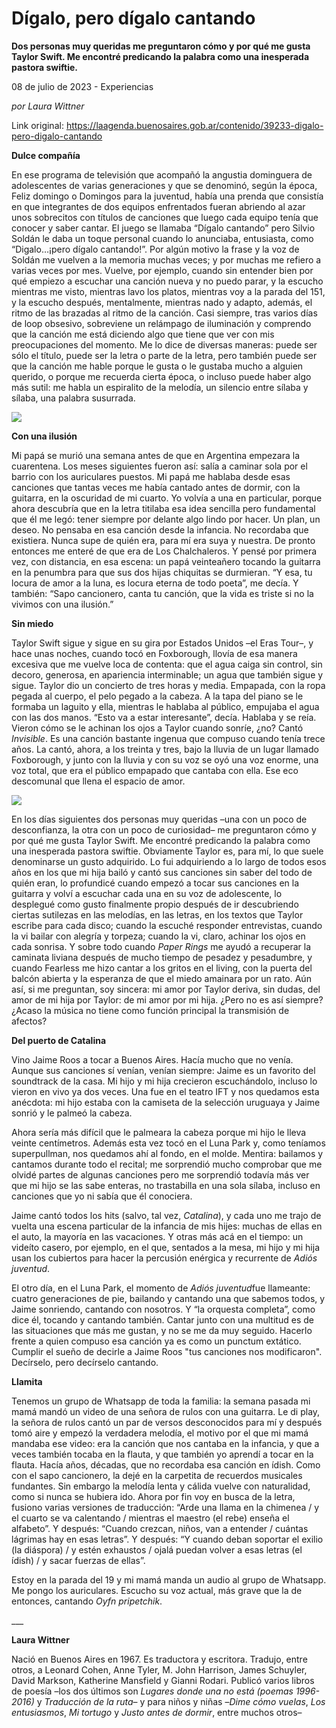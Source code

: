 # Dígalo, pero dígalo cantando

**Dos personas muy queridas me preguntaron cómo y por qué me gusta Taylor Swift. Me encontré predicando la palabra como una inesperada pastora swiftie.**

08 de julio de 2023 - Experiencias

_por Laura Wittner_

Link original: https://laagenda.buenosaires.gob.ar/contenido/39233-digalo-pero-digalo-cantando



**Dulce compañía**




En ese programa de televisión que acompañó la angustia dominguera de adolescentes de varias generaciones y que se denominó, según la época, Feliz domingo o Domingos para la juventud, había una prenda que consistía en que integrantes de dos equipos enfrentados fueran abriendo al azar unos sobrecitos con títulos de canciones que luego cada equipo tenía que conocer y saber cantar. El juego se llamaba “Dígalo cantando” pero Silvio Soldán le daba un toque personal cuando lo anunciaba, entusiasta, como “Digalo…¡pero dígalo cantando!”. Por algún motivo la frase y la voz de Soldán me vuelven a la memoria muchas veces; y por muchas me refiero a varias veces por mes. Vuelve, por ejemplo, cuando sin entender bien por qué empiezo a escuchar una canción nueva y no puedo parar, y la escucho mientras me visto, mientras lavo los platos, mientras voy a la parada del 151, y la escucho después, mentalmente, mientras nado y adapto, además, el ritmo de las brazadas al ritmo de la canción. Casi siempre, tras varios días de loop obsesivo, sobreviene un relámpago de iluminación y comprendo que la canción me está diciendo algo que tiene que ver con mis preocupaciones del momento. Me lo dice de diversas maneras: puede ser sólo el título, puede ser la letra o parte de la letra, pero también puede ser que la canción me hable porque le gusta o le gustaba mucho a alguien querido, o porque me recuerda cierta época, o incluso puede haber algo más sutil: me habla un espiralito de la melodía, un silencio entre sílaba y sílaba, una palabra susurrada.




![](https://cdn.feater.me/files/images/2037567/e5cd9102-ae02-4782-ad69-c00266b51294.jpg)




**Con una ilusión**




Mi papá se murió una semana antes de que en Argentina empezara la cuarentena. Los meses siguientes fueron así: salía a caminar sola por el barrio con los auriculares puestos. Mi papá me hablaba desde esas canciones que tantas veces me había cantado antes de dormir, con la guitarra, en la oscuridad de mi cuarto. Yo volvía a una en particular, porque ahora descubría que en la letra titilaba esa idea sencilla pero fundamental que él me legó: tener siempre por delante algo lindo por hacer. Un plan, un deseo. No pensaba en esa canción desde la infancia. No recordaba que existiera. Nunca supe de quién era, para mí era suya y nuestra. De pronto entonces me enteré de que era de Los Chalchaleros. Y pensé por primera vez, con distancia, en esa escena: un papá veinteañero tocando la guitarra en la penumbra para que sus dos hijas chiquitas se durmieran. “Y esa, tu locura de amor a la luna, es locura eterna de todo poeta”, me decía. Y también: “Sapo cancionero, canta tu canción, que la vida es triste si no la vivimos con una ilusión.”




**Sin miedo**




Taylor Swift sigue y sigue en su gira por Estados Unidos –el Eras Tour–, y hace unas noches, cuando tocó en Foxborough, llovía de esa manera excesiva que me vuelve loca de contenta: que el agua caiga sin control, sin decoro, generosa, en apariencia interminable; un agua que también sigue y sigue. Taylor dio un concierto de tres horas y media. Empapada, con la ropa pegada al cuerpo, el pelo pegado a la cabeza. A la tapa del piano se le formaba un laguito y ella, mientras le hablaba al público, empujaba el agua con las dos manos. “Esto va a estar interesante”, decía. Hablaba y se reía. Vieron cómo se le achinan los ojos a Taylor cuando sonríe, ¿no? Cantó *Invisible*. Es una canción bastante ingenua que compuso cuando tenía trece años. La cantó, ahora, a los treinta y tres, bajo la lluvia de un lugar llamado Foxborough, y junto con la lluvia y con su voz se oyó una voz enorme, una voz total, que era el público empapado que cantaba con ella. Ese eco descomunal que llena el espacio de amor.




![](https://cdn.feater.me/files/images/2037562/1fb16e15-c849-4ae9-8dd4-0cdd0519c0b4.jpg)




En los días siguientes dos personas muy queridas –una con un poco de desconfianza, la otra con un poco de curiosidad– me preguntaron cómo y por qué me gusta Taylor Swift. Me encontré predicando la palabra como una inesperada pastora swiftie. Obviamente Taylor es, para mí, lo que suele denominarse un gusto adquirido. Lo fui adquiriendo a lo largo de todos esos años en los que mi hija bailó y cantó sus canciones sin saber del todo de quién eran, lo profundicé cuando empezó a tocar sus canciones en la guitarra y volví a escuchar cada una en su voz de adolescente, lo desplegué como gusto finalmente propio después de ir descubriendo ciertas sutilezas en las melodías, en las letras, en los textos que Taylor escribe para cada disco; cuando la escuché responder entrevistas, cuando la vi bailar con alegría y torpeza; cuando la vi, claro, achinar los ojos en cada sonrisa. Y sobre todo cuando *Paper Rings* me ayudó a recuperar la caminata liviana después de mucho tiempo de pesadez y pesadumbre, y cuando Fearless me hizo cantar a los gritos en el living, con la puerta del balcón abierta y la esperanza de que el miedo amainara por un rato. Aún así, si me preguntan, soy sincera: mi amor por Taylor deriva, sin dudas, del amor de mi hija por Taylor: de mi amor por mi hija. ¿Pero no es así siempre? ¿Acaso la música no tiene como función principal la transmisión de afectos?




**Del puerto de Catalina**




Vino Jaime Roos a tocar a Buenos Aires. Hacía mucho que no venía. Aunque sus canciones sí venían, venían siempre: Jaime es un favorito del soundtrack de la casa. Mi hijo y mi hija crecieron escuchándolo, incluso lo vieron en vivo ya dos veces. Una fue en el teatro IFT y nos quedamos esta anécdota: mi hijo estaba con la camiseta de la selección uruguaya y Jaime sonrió y le palmeó la cabeza.




Ahora sería más difícil que le palmeara la cabeza porque mi hijo le lleva veinte centímetros. Además esta vez tocó en el Luna Park y, como teníamos superpullman, nos quedamos ahí al fondo, en el molde. Mentira: bailamos y cantamos durante todo el recital; me sorprendió mucho comprobar que me olvidé partes de algunas canciones pero me sorprendió todavía más ver que mi hijo se las sabe enteras, no trastabilla en una sola sílaba, incluso en canciones que yo ni sabía que él conociera.




Jaime cantó todos los hits (salvo, tal vez, *Catalina*), y cada uno me trajo de vuelta una escena particular de la infancia de mis hijes: muchas de ellas en el auto, la mayoría en las vacaciones. Y otras más acá en el tiempo: un videíto casero, por ejemplo, en el que, sentados a la mesa, mi hijo y mi hija usan los cubiertos para hacer la percusión enérgica y recurrente de *Adiós juventud*.




El otro día, en el Luna Park, el momento de *Adiós juventud*fue llameante: cuatro generaciones de pie, bailando y cantando una que sabemos todos, y Jaime sonriendo, cantando con nosotros. Y “la orquesta completa”, como dice él, tocando y cantando también. Cantar junto con una multitud es de las situaciones que más me gustan, y no se me da muy seguido. Hacerlo frente a quien compuso esa canción ya es como un punctum extático. Cumplir el sueño de decirle a Jaime Roos "tus canciones nos modificaron". Decírselo, pero decírselo cantando.




**Llamita**




Tenemos un grupo de Whatsapp de toda la familia: la semana pasada mi mamá mandó un video de una señora de rulos con una guitarra. Le di play, la señora de rulos cantó un par de versos desconocidos para mí y después tomó aire y empezó la verdadera melodía, el motivo por el que mi mamá mandaba ese video: era la canción que nos cantaba en la infancia, y que a veces también tocaba en la flauta, y que también yo aprendí a tocar en la flauta. Hacía años, décadas, que no recordaba esa canción en ídish. Como con el sapo cancionero, la dejé en la carpetita de recuerdos musicales fundantes. Sin embargo la melodía lenta y cálida vuelve con naturalidad, como si nunca se hubiera ido. Ahora por fin voy en busca de la letra, fusiono varias versiones de traducción: “Arde una llama en la chimenea / y el cuarto se va calentando / mientras el maestro (el rebe) enseña el alfabeto”. Y después: “Cuando crezcan, niños, van a entender / cuántas lágrimas hay en esas letras”. Y después: “Y cuando deban soportar el exilio (la diáspora) / y estén exhaustos / ojalá puedan volver a esas letras (el ídish) / y sacar fuerzas de ellas”.




Estoy en la parada del 19 y mi mamá manda un audio al grupo de Whatsapp. Me pongo los auriculares. Escucho su voz actual, más grave que la de entonces, cantando *Oyfn pripetchik*.




\_\_\_




**Laura Wittner**




Nació en Buenos Aires en 1967. Es traductora y escritora. Tradujo, entre otros, a Leonard Cohen, Anne Tyler, M. John Harrison, James Schuyler, David Markson, Katherine Mansfield y Gianni Rodari. Publicó varios libros de poesía –los dos últimos son *Lugares donde una no está (poemas 1996-2016)* y *Traducción de la ruta*– y para niños y niñas –*Dime cómo vuelas*, *Los entusiasmos*, *Mi tortugo* y *Justo antes de dormir*, entre muchos otros–



